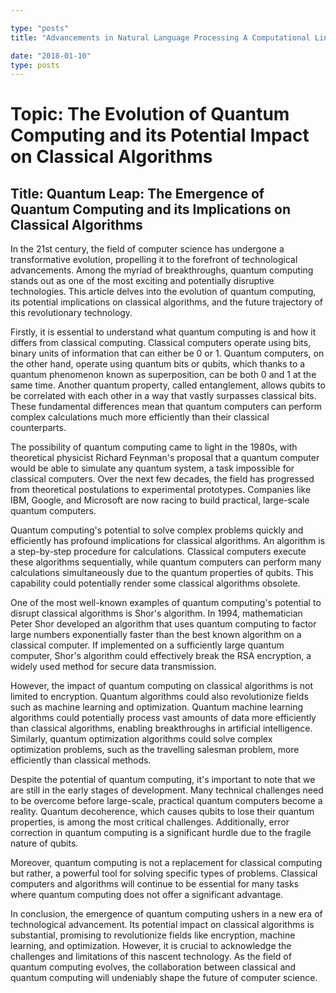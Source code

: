 ```yaml
---

type: "posts"
title: "Advancements in Natural Language Processing A Computational Linguistics Perspective"

date: "2018-01-10"
type: posts
---
```



# Topic: The Evolution of Quantum Computing and its Potential Impact on Classical Algorithms

## Title: Quantum Leap: The Emergence of Quantum Computing and its Implications on Classical Algorithms

In the 21st century, the field of computer science has undergone a transformative evolution, propelling it to the forefront of technological advancements. Among the myriad of breakthroughs, quantum computing stands out as one of the most exciting and potentially disruptive technologies. This article delves into the evolution of quantum computing, its potential implications on classical algorithms, and the future trajectory of this revolutionary technology.

Firstly, it is essential to understand what quantum computing is and how it differs from classical computing. Classical computers operate using bits, binary units of information that can either be 0 or 1. Quantum computers, on the other hand, operate using quantum bits or qubits, which thanks to a quantum phenomenon known as superposition, can be both 0 and 1 at the same time. Another quantum property, called entanglement, allows qubits to be correlated with each other in a way that vastly surpasses classical bits. These fundamental differences mean that quantum computers can perform complex calculations much more efficiently than their classical counterparts.

The possibility of quantum computing came to light in the 1980s, with theoretical physicist Richard Feynman's proposal that a quantum computer would be able to simulate any quantum system, a task impossible for classical computers. Over the next few decades, the field has progressed from theoretical postulations to experimental prototypes. Companies like IBM, Google, and Microsoft are now racing to build practical, large-scale quantum computers.

Quantum computing's potential to solve complex problems quickly and efficiently has profound implications for classical algorithms. An algorithm is a step-by-step procedure for calculations. Classical computers execute these algorithms sequentially, while quantum computers can perform many calculations simultaneously due to the quantum properties of qubits. This capability could potentially render some classical algorithms obsolete.

One of the most well-known examples of quantum computing's potential to disrupt classical algorithms is Shor's algorithm. In 1994, mathematician Peter Shor developed an algorithm that uses quantum computing to factor large numbers exponentially faster than the best known algorithm on a classical computer. If implemented on a sufficiently large quantum computer, Shor's algorithm could effectively break the RSA encryption, a widely used method for secure data transmission.

However, the impact of quantum computing on classical algorithms is not limited to encryption. Quantum algorithms could also revolutionize fields such as machine learning and optimization. Quantum machine learning algorithms could potentially process vast amounts of data more efficiently than classical algorithms, enabling breakthroughs in artificial intelligence. Similarly, quantum optimization algorithms could solve complex optimization problems, such as the travelling salesman problem, more efficiently than classical methods.

Despite the potential of quantum computing, it's important to note that we are still in the early stages of development. Many technical challenges need to be overcome before large-scale, practical quantum computers become a reality. Quantum decoherence, which causes qubits to lose their quantum properties, is among the most critical challenges. Additionally, error correction in quantum computing is a significant hurdle due to the fragile nature of qubits.

Moreover, quantum computing is not a replacement for classical computing but rather, a powerful tool for solving specific types of problems. Classical computers and algorithms will continue to be essential for many tasks where quantum computing does not offer a significant advantage.

In conclusion, the emergence of quantum computing ushers in a new era of technological advancement. Its potential impact on classical algorithms is substantial, promising to revolutionize fields like encryption, machine learning, and optimization. However, it is crucial to acknowledge the challenges and limitations of this nascent technology. As the field of quantum computing evolves, the collaboration between classical and quantum computing will undeniably shape the future of computer science.
